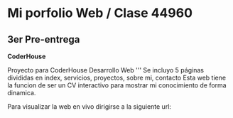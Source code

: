 # Mi porfolio Web / Clase 44960
## 3er Pre-entrega
**CoderHouse**

Proyecto para CoderHouse Desarrollo Web
'''
Se incluyo 5 páginas divididas en index, servicios, proyectos, sobre mi, contacto
Esta web tiene la funcion de ser un CV interactivo para mostrar mi conocimiento de forma dinamica.

Para visualizar la web en vivo dirigirse a la siguiente url:
